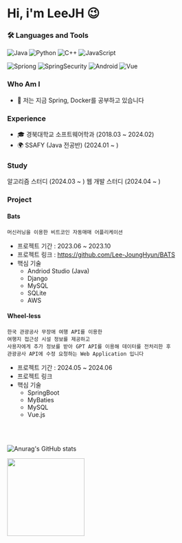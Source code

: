 # Hi, i'm LeeJH  😉

### 🛠 Languages and Tools

![Java](https://img.shields.io/badge/Java-ED8B00?style=for-the-badge&logo=openjdk&logoColor=white)
![Python](https://img.shields.io/badge/Python-3776AB?style=for-the-badge&logo=python&logoColor=white)
![C++](https://img.shields.io/badge/C%2B%2B-00599C?style=for-the-badge&logo=c%2B%2B&logoColor=white)
![JavaScript](https://img.shields.io/badge/JavaScript-F7DF1E?style=for-the-badge&logo=JavaScript&logoColor=white)

![Spriong](https://img.shields.io/badge/Spring-6DB33F?style=for-the-badge&logo=spring&logoColor=white)
![SpringSecurity](https://img.shields.io/badge/Spring_Security-6DB33F?style=for-the-badge&logo=Spring-Security&logoColor=white)
![Android](https://img.shields.io/badge/Android_Studio-3DDC84?style=for-the-badge&logo=android-studio&logoColor=white)
![Vue](https://img.shields.io/badge/Vue.js-35495E?style=for-the-badge&logo=vue.js&logoColor=4FC08D)

### Who Am I
- 🌱 저는 지금 Spring, Docker를 공부하고 있습니다

### Experience
- 🎓 경북대학교 소프트웨어학과 (2018.03 ~ 2024.02)
- 🌍 SSAFY (Java 전공반) (2024.01 ~ )

### Study
<a src="https://github.com/Algorithm-with-SSAFY/Algorithm-Study">알고리즘 스터디 (2024.03 ~ )</a>
<a src="https://github.com/SSAFY11th-Gwangju04-WebStudy/SSAFY11th-Gwangju04-WebStudy">웹 개발 스터디 (2024.04 ~ ) </a>

### Project

#### Bats

 ```
 머신러닝을 이용한 비트코인 자동매매 어플리케이션
 ```

- 프로젝트 기간 : 2023.06 ~ 2023.10
- 프로젝트 링크 : https://github.com/Lee-JoungHyun/BATS
- 핵심 기술
   - Andriod Studio (Java)
   - Django
   - MySQL
   - SQLite
   - AWS



#### Wheel-less

```
한국 관광공사 무장애 여행 API를 이용한
여행지 접근성 시설 정보를 제공하고
사용자에게 추가 정보를 받아 GPT API를 이용해 데이터를 전처리한 후
관광공사 API에 수정 요청하는 Web Application 입니다
```

- 프로젝트 기간 : 2024.05 ~ 2024.06
- 프로젝트 링크 
- 핵심 기술
   - SpringBoot
   - MyBaties
   - MySQL
   - Vue.js

<br><br>


![Anurag's GitHub stats](https://github-readme-stats.vercel.app/api?username=Lee-JoungHyun&show_icons=true&theme=radical)

<a href="https://github.com/Lee-JoungHyun"><img style="height:180px" src="https://github-readme-stats.vercel.app/api/top-langs/?username=Lee-JoungHyun&layout=compact&theme=nord&hide_border=true" /></a> 







